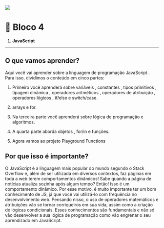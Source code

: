 <img src="https://ik.imagekit.io/lltmkbsdtye/CAPA_LINKEDIN_PERFIL_PESSOAL03__1__7hO4TKpg5.png">

# 🚀️ Bloco 4

1. **JavaScript**
---
## O que vamos aprender?

Aqui você vai aprender sobre a linguagem de programação JavaScript .
Para isso, dividimos o conteúdo em cinco partes:

1. Primeiro você aprenderá sobre variáveis , constantes , tipos primitivos , tipagem dinâmica , operadores aritméticos , operadores de atribuição , operadores lógicos , if/else e switch/case.

2.  arrays e for.

3. Na terceira parte você aprenderá sobre lógica de programação e algoritmos.

4. A quarta parte aborda objetos , for/in e funções.

5. Agora vamos ao projeto Playground Functions

## Por que isso é importante?


O JavaScript é a linguagem mais popular do mundo segundo o Stack Overflow e, além de ser utilizada em diversos contextos, faz páginas em toda a web terem comportamentos dinâmicos! Sabe quando a página de notícias atualiza sozinha após algum tempo? Então! Isso é um comportamento dinâmico.
Por esse motivo, é muito importante ter um bom conhecimento de JS, já que você vai utilizá-lo com frequência no desenvolvimento web.
Pensando nisso, o uso de operadores matemáticos e atribuições vão se tornar corriqueiros em sua vida, assim como a criação de lógicas condicionais. Esses conhecimentos são fundamentais e não só vão desenvolver a sua lógica de programação como vão engrenar o seu aprendizado em JavaScript.

